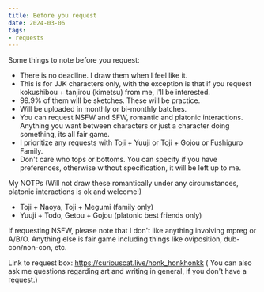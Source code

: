 ```yaml
---
title: Before you request
date: 2024-03-06
tags:
- requests
---
```

Some things to note before you request:
- There is no deadline. I draw them when I feel like it.
- This is for JJK characters only, with the exception is that if you request kokushibou + tanjirou (kimetsu) from me, I'll be interested.
- 99.9% of them will be sketches. These will be practice.
- Will be uploaded in monthly or bi-monthly batches.
- You can request NSFW and SFW, romantic and platonic interactions. Anything you want between characters or just a character doing something, its all fair game. 
- I prioritize any requests with Toji + Yuuji or Toji + Gojou or Fushiguro Family. 
- Don't care who tops or bottoms. You can specify if you have preferences, otherwise without specification, it will be left up to me. 

My NOTPs (Will not draw these romantically under any circumstances, platonic interactions is ok and welcome!)
- Toji + Naoya, Toji + Megumi (family only)
- Yuuji + Todo, Getou + Gojou (platonic best friends only)

If requesting NSFW, please note that I don't like anything involving mpreg or A/B/O. Anything else is fair game including things like oviposition, dub-con/non-con, etc. 

Link to request box: https://curiouscat.live/honk_honkhonkk
( You can also ask me questions regarding art and writing in general, if you don't have a request.)